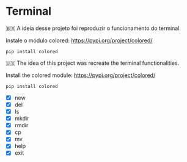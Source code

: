 # Terminal
:brazil:
  A ideia desse projeto foi reproduzir o funcionamento do terminal.
  
  Instale o módulo colored: https://pypi.org/project/colored/
    
    pip install colored  
  
:us:
  The idea of this project was recreate the terminal functionalities.

  Install the colored module: https://pypi.org/project/colored/
    
    pip install colored
    
- [x] new
- [x] del
- [x] ls
- [x] mkdir
- [x] rmdir
- [x] cp
- [x] mv
- [x] help
- [x] exit
